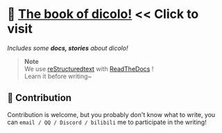 # 📕 [The book of dicolo!](http://bool.dicolo.LSDog.fun) << Click to visit
*Includes some **docs, stories** about dicolo!*

> **Note**  
We use [reStructuredtext](https://docutils.sourceforge.io/rst.html) with [ReadTheDocs](https://www.writethedocs.org/) !  
Learn it before writing~

## 🙋‍ Contribution
Contribution is welcome, but you probably don't know what to write, you can `email / QQ / Discord / bilibili` me to participate in the writing!
